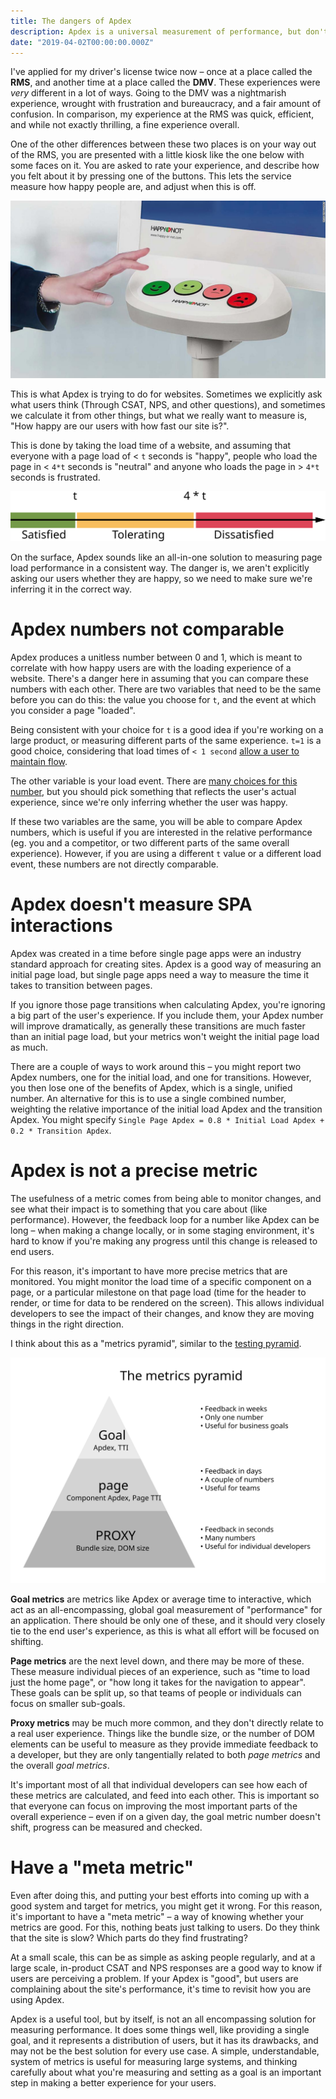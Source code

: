 ```yaml
---
title: The dangers of Apdex
description: Apdex is a universal measurement of performance, but don't be fooled into thinking that's enough.
date: "2019-04-02T00:00:00.000Z"
---
```


I've applied for my driver's license twice now – once at a place called the **RMS**, and another time at a place called the **DMV**. These experiences were *very* different in a lot of ways. Going to the DMV was a nightmarish experience, wrought with frustration and bureaucracy, and a fair amount of confusion. In comparison, my experience at the RMS was quick, efficient, and while not exactly thrilling, a fine experience overall.

One of the other differences between these two places is on your way out of the RMS, you are presented with a little kiosk like the one below with some faces on it. You are asked to rate your experience, and describe how you felt about it by pressing one of the buttons. This lets the service measure how happy people are, and adjust when this is off.

![happy or not kiosk](./happy-or-not.jpg)

This is what Apdex is trying to do for websites. Sometimes we explicitly ask what users think (Through CSAT, NPS, and other questions), and sometimes we calculate it from other things, but what we really want to measure is, "How happy are our users with how fast our site is?".

This is done by taking the load time of a website, and assuming that everyone with a page load of < `t` seconds is "happy", people who load the page in < `4*t` seconds is "neutral" and anyone who loads the page in > `4*t` seconds is frustrated.


![A diagram of how apdex is calculated, with times less than t being "satisfied", times less than 4*t being "tolerating", and times greater than 4*t being "satisfied"](./apdex-diagram.svg)

On the surface, Apdex sounds like an all-in-one solution to measuring page load performance in a consistent way. The danger is, we aren't explicitly asking our users whether they are happy, so we need to make sure we're inferring it in the correct way. 

# Apdex numbers not comparable

Apdex produces a unitless number between 0 and 1, which is meant to correlate with how happy users are with the loading experience of a website. There's a danger here in assuming that you can compare these numbers with each other. There are two variables that need to be the same before you can do this: the value you choose for `t`, and the event at which you consider a page "loaded".

Being consistent with your choice for `t` is a good idea if you're working on a large product, or measuring different parts of the same experience. `t=1` is a good choice, considering that load times of `< 1 second` [allow a user to maintain flow](/the-case-for-performance/#user-happiness).

The other variable is your load event. There are [many choices for this number](/choosing-a-metric/#metric-choices), but you should pick something that reflects the user's actual experience, since we're only inferring whether the user was happy.

If these two variables are the same, you will be able to compare Apdex numbers, which is useful if you are interested in the relative performance (eg. you and a competitor, or two different parts of the same overall experience). However, if you are using a different `t` value or a different load event, these numbers are not directly comparable.

# Apdex doesn't measure SPA interactions

Apdex was created in a time before single page apps were an industry standard approach for creating sites. Apdex is a good way of measuring an initial page load, but single page apps need a way to measure the time it takes to transition between pages.

If you ignore those page transitions when calculating Apdex, you're ignoring a big part of the user's experience. If you include them, your Apdex number will improve dramatically, as generally these transitions are much faster than an initial page load, but your metrics won't weight the initial page load as much.

There are a couple of ways to work around this – you might report two Apdex numbers, one for the initial load, and one for transitions. However, you then lose one of the benefits of Apdex, which is a single, unified number. An alternative for this is to use a single combined number, weighting the relative importance of the initial load Apdex and the transition Apdex. You might specify `Single Page Apdex = 0.8 * Initial Load Apdex + 0.2 * Transition Apdex`.

# Apdex is not a precise metric

The usefulness of a metric comes from being able to monitor changes, and see what their impact is to something that you care about (like performance). However, the feedback loop for a number like Apdex can be long – when making a change locally, or in some staging environment, it's hard to know if you're making any progress until this change is released to end users.

For this reason, it's important to have more precise metrics that are monitored. You might monitor the load time of a specific component on a page, or a particular milestone on that page load (time for the header to render, or time for data to be rendered on the screen). This allows individual developers to see the impact of their changes, and know they are moving things in the right direction.

I think about this as a "metrics pyramid", similar to the [testing pyramid](https://martinfowler.com/bliki/TestPyramid.html).

![The metrics pyramid: "Goal" metrics such as Apdex and TTI, "Page" metrics such as component apdex and Page TTI, and "Proxy" metrics such as Bundle size and DOM size](./metrics-pyramid.svg)

**Goal metrics** are metrics like Apdex or average time to interactive, which act as an all-encompassing, global goal measurement of "performance" for an application. There should be only one of these, and it should very closely tie to the end user's experience, as this is what all effort will be focused on shifting.

**Page metrics** are the next level down, and there may be more of these. These measure individual pieces of an experience, such as "time to load just the home page", or "how long it takes for the navigation to appear". These goals can be split up, so that teams of people or individuals can focus on smaller sub-goals.

**Proxy metrics** may be much more common, and they don't directly relate to a real user experience. Things like the bundle size, or the number of DOM elements can be useful to measure as they provide immediate feedback to a developer, but they are only tangentially related to both *page metrics* and the overall *goal metrics*.

It's important most of all that individual developers can see how each of these metrics are calculated, and feed into each other. This is important so that everyone can focus on improving the most important parts of the overall experience – even if on a given day, the goal metric number doesn't shift, progress can be measured and checked.

# Have a "meta metric"

Even after doing this, and putting your best efforts into coming up with a good system and target for metrics, you might get it wrong. For this reason, it's important to have a "meta metric" – a way of knowing whether your metrics are good. For this, nothing beats just talking to users. Do they think that the site is slow? Which parts do they find frustrating?

At a small scale, this can be as simple as asking people regularly, and at a large scale, in-product CSAT and NPS responses are a good way to know if users are perceiving a problem. If your Apdex is "good", but users are complaining about the site's performance, it's time to revisit how you are using Apdex.

Apdex is a useful tool, but by itself, is not an all encompassing solution for measuring performance. It does some things well, like providing a single goal, and it represents a distribution of users, but it has its drawbacks, and may not be the best solution for every use case. A simple, understandable, system of metrics is useful for measuring large systems, and thinking carefully about what you're measuring and setting as a goal is an important step in making a better experience for your users.
